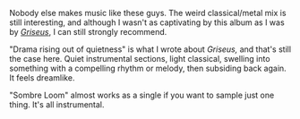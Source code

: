 Nobody else makes music like these guys. The weird classical/metal mix is
still interesting, and although I wasn't as captivating by this album as
I was by [*Griseus*](https://paulcarroll.site/music/music/164), I can still strongly recommend.

"Drama rising out of quietness" is what I wrote about *Griseus,* and that's
still the case here. Quiet instrumental sections, light classical,
swelling into something with a compelling rhythm or melody, then subsiding
back again. It feels dreamlike.

"Sombre Loom" almost works as a single if you want to sample just one thing.
It's all instrumental.
